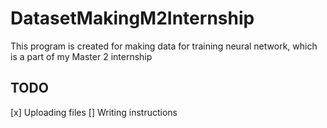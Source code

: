 # DatasetMakingM2Internship
This program is created for making data for training neural network, which is a part of my Master 2 internship


## TODO
[x] Uploading files
[] Writing instructions
